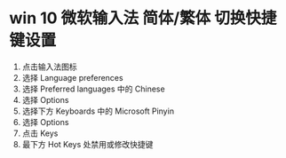 # win 10 微软输入法 简体/繁体 切换快捷键设置

1. 点击输入法图标
2. 选择 Language preferences
3. 选择 Preferred languages 中的 Chinese
4. 选择 Options
5. 选择下方 Keyboards 中的 Microsoft Pinyin
6. 选择 Options
7. 点击 Keys
8. 最下方 Hot Keys 处禁用或修改快捷键
